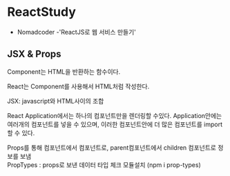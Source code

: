 # ReactStudy
* Nomadcoder -'ReactJS로 웹 서비스 만들기'

## JSX & Props

  Component는 HTML을 반환하는 함수이다.
  
  React는 Component를 사용해서 HTML처럼 작성한다.
  
  JSX: javascript와 HTML사이의 조합 
  
  React Application에서는 하나의 컴포넌트만을 렌더링할 수있다. 
  Application안에는 여러개의 컴포넌트를 넣을 수 있으며, 이러한 컴포넌트안에 더 많은 컴포넌트를 import할 수 있다.

  Props를 통해 컴포넌트에서 컴포넌트로, parent컴포넌트에서 children 컴포넌트로 정보를 보냄 
  <br>
  PropTypes : props로 보낸 데이터 타입 체크 
   모듈설치 (npm i prop-types)
